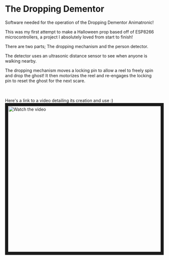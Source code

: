 # The Dropping Dementor
Software needed for the operation of the Dropping Dementor Animatronic!

This was my first attempt to make a Halloween prop based off of ESP8266 microcontrollers, a project I absolutely loved from start to finish!

There are two parts; The dropping mechanism and the person detector.

The detector uses an ultrasonic distance sensor to see when anyone is walking nearby.

The dropping mechanism moves a locking pin to allow a reel to freely spin and drop the ghost! It then motorizes the reel and re-engages the locking pin to reset the ghost for the next scare.

<br><br>
Here's a link to a video detailing its creation and use :)
<a href="https://www.youtube.com/embed/YuqFqWiiLd8" target="_blank">
 <img src="http://i3.ytimg.com/vi/YuqFqWiiLd8/hqdefault.jpg" alt="Watch the video" width="640" height="480" border="10" />
</a>
